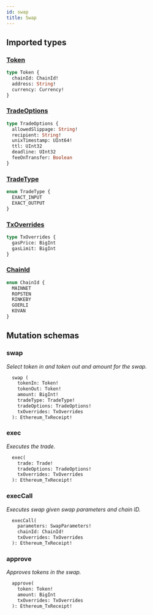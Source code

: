 ```yaml
---
id: swap
title: Swap
---
```


## Imported types

### [Token](../common-types#token)

```graphql
type Token {
  chainId: ChainId!
  address: String!
  currency: Currency!
}
```

### [TradeOptions](../common-types#tradeoptions)

```graphql
type TradeOptions {
  allowedSlippage: String!
  recipient: String!
  unixTimestamp: UInt64!
  ttl: UInt32
  deadline: UInt32
  feeOnTransfer: Boolean
}
```

### [TradeType](../common-types#trade-type)

```graphql
enum TradeType {
  EXACT_INPUT
  EXACT_OUTPUT
}
```

### [TxOverrides](../common-types#txoverrides)

```graphql
type TxOverrides {
  gasPrice: BigInt
  gasLimit: BigInt
}
```

### [ChainId](../common-types#chainid)

```graphql
enum ChainId {
  MAINNET
  ROPSTEN
  RINKEBY
  GOERLI
  KOVAN
}
```

## Mutation schemas

### swap

_Select token in and token out and amount for the swap._

```graphql
  swap (
    tokenIn: Token!
    tokenOut: Token!
    amount: BigInt!
    tradeType: TradeType!
    tradeOptions: TradeOptions!
    txOverrides: TxOverrides
  ): Ethereum_TxReceipt!
```

### exec

_Executes the trade._

```graphql
  exec(
    trade: Trade!
    tradeOptions: TradeOptions!
    txOverrides: TxOverrides
  ): Ethereum_TxReceipt!
```

### execCall

_Executes swap given swap parameters and chain ID._

```graphql
  execCall(
    parameters: SwapParameters!
    chainId: ChainId!
    txOverrides: TxOverrides
  ): Ethereum_TxReceipt!
```

### approve

_Approves tokens in the swap._

```graphql
  approve(
    token: Token!
    amount: BigInt
    txOverrides: TxOverrides
  ): Ethereum_TxReceipt!
```
